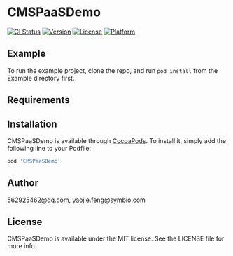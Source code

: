 # CMSPaaSDemo

[![CI Status](https://img.shields.io/travis/562925462@qq.com/CMSPaaSDemo.svg?style=flat)](https://travis-ci.org/562925462@qq.com/CMSPaaSDemo)
[![Version](https://img.shields.io/cocoapods/v/CMSPaaSDemo.svg?style=flat)](https://cocoapods.org/pods/CMSPaaSDemo)
[![License](https://img.shields.io/cocoapods/l/CMSPaaSDemo.svg?style=flat)](https://cocoapods.org/pods/CMSPaaSDemo)
[![Platform](https://img.shields.io/cocoapods/p/CMSPaaSDemo.svg?style=flat)](https://cocoapods.org/pods/CMSPaaSDemo)

## Example

To run the example project, clone the repo, and run `pod install` from the Example directory first.

## Requirements

## Installation

CMSPaaSDemo is available through [CocoaPods](https://cocoapods.org). To install
it, simply add the following line to your Podfile:

```ruby
pod 'CMSPaaSDemo'
```

## Author

562925462@qq.com, yaojie.feng@symbio.com

## License

CMSPaaSDemo is available under the MIT license. See the LICENSE file for more info.

